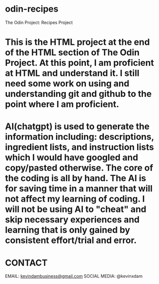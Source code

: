 # odin-recipes
The Odin Project: Recipes Project

# This is the HTML project at the end of the HTML section of The Odin Project. At this point, I am proficient at HTML and understand it. I still need some work on using and understanding git and github to the point where I am proficient.

# AI(chatgpt) is used to generate the information including: descriptions, ingredient lists, and instruction lists which I would have googled and copy/pasted otherwise. The core of the coding is all by hand. The AI is for saving time in a manner that will not affect my learning of coding. I will not be using AI to "cheat" and skip necessary experiences and learning that is only gained by consistent effort/trial and error.

# CONTACT
 EMAIL: kevindambusiness@gmail.com
 SOCIAL MEDIA: @kevinxdam